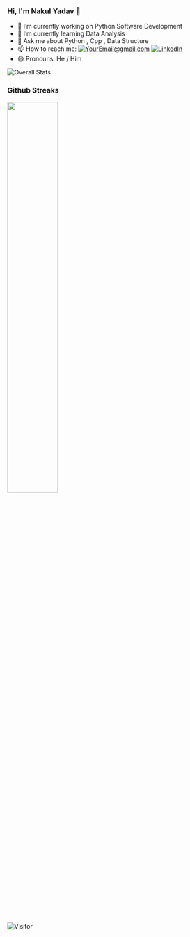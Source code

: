 ### Hi, I'm Nakul Yadav 👋                        

- 🔭 I’m currently working on Python Software Development
- 🌱 I’m currently learning Data Analysis
- 💬 Ask me about Python , Cpp , Data Structure
- 📫 How to reach me: <a href="mailto:YourEmail@gmail.com">![YourEmail@gmail.com](https://img.shields.io/badge/Gmail-D14836?style=for-the-badge&logo=gmail&logoColor=white)</a>    <a href="<LinkedInURL>">![LinkedIn](https://img.shields.io/badge/LinkedIn-0077B5?style=for-the-badge&logo=linkedin&logoColor=white)</a>
- 😄 Pronouns: He / Him

![Overall Stats](https://github-readme-stats.vercel.app/api?username=Nakul1611&count_private=true&show_icons=true&hide=contribs)

### Github Streaks
<img src="https://github-readme-streak-stats.herokuapp.com/?user=Nakul1611&theme=dark" width="48%" >

![Visitor](https://visitor-badge.laobi.icu/badge?page_id=username.repoName)


